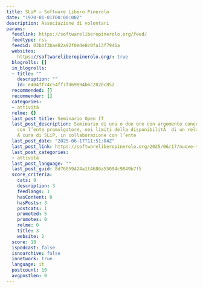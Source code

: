 ```yaml
---
title: SLiP – Software Libero Pinerolo
date: "1970-01-01T00:00:00Z"
description: Associazione di volontari
params:
  feedlink: https://softwareliberopinerolo.org/feed/
  feedtype: rss
  feedid: 03bbf3bae82a92f0ede8c0fa13f7946a
  websites:
    https://softwareliberopinerolo.org/: true
  blogrolls: []
  in_blogrolls:
  - title: ""
    description: ""
    id: e404ff74c54ff7fd69894b6c2820c852
  recommended: []
  recommender: []
  categories:
  - attività
  relme: {}
  last_post_title: Seminario Open IT
  last_post_description: Seminario di una o due ore con argomento concordato direttamente
    con l’ente promulgatore, nei limiti della disponibilitÃ  di un relatore preparato.
    A cura di SLiP, in collaborazione con l’ente
  last_post_date: "2025-06-17T11:51:04Z"
  last_post_link: https://softwareliberopinerolo.org/2025/06/17/nuove-tecnologie-e-liberta-2-2-2/
  last_post_categories:
  - attività
  last_post_language: ""
  last_post_guid: 8d76059424a1f4686a55094c9849b7f5
  score_criteria:
    cats: 0
    description: 3
    feedlangs: 1
    hasContent: 0
    hasPosts: 3
    postcats: 1
    promoted: 5
    promotes: 0
    relme: 0
    title: 3
    website: 2
  score: 18
  ispodcast: false
  isnoarchive: false
  innetwork: true
  language: it
  postcount: 10
  avgpostlen: 0
---
```

